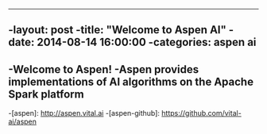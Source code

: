 ----
-layout: post
-title:  "Welcome to Aspen AI"
-date:   2014-08-14 16:00:00
-categories: aspen ai
----
-Welcome to Aspen!
-Aspen provides implementations of AI algorithms on the Apache Spark platform
-
-[aspen]:      http://aspen.vital.ai
-[aspen-github]:   https://github.com/vital-ai/aspen
